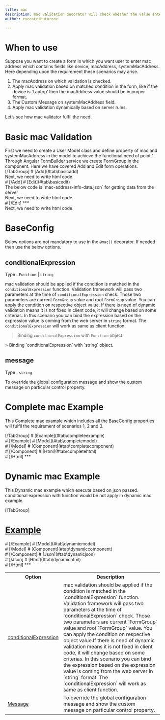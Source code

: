 ```yaml
---
title: mac
description: mac validation decorator will check whether the value entered is a valid mac address.
author: rxcontributorone

---
```

# When to use
Suppose you want to create a form in which you want user to enter mac address  which contains fields like device, macAddress, systemMacAddress. Here depending upon the requirement these scenarios may arise.
<ol>
	<li>The macAddress on which validation is checked.</li>
    <li>Apply mac validation based on matched condition in the form, like if the device  is ‘Laptop’ then the macAddress value should be in proper format.</li>
    <li>The Custom Message on systemMacAddress field.</li>
	<li>Apply mac validation dynamically based on server rules.</li>
</ol>
Let’s see how mac validator fulfil the need.

# Basic mac Validation
<data-scope scope="['decorator']">
First we need to create a User Model class and define property of mac and systemMacAddress in the model to achieve the functional need of point 1.
<div component="app-code" key="mac-add-model"></div> 
</data-scope>
Through Angular FormBuilder service we create FormGroup in the component.
Here we have covered Add and Edit form operations. 

<data-scope scope="['decorator']">
<div component="app-tabs" key="basic-operations"></div>
[!TabGroup]
# [Add](#tab\basicadd)
<div component="app-code" key="mac-add-component"></div> 
Next, we need to write html code.
<div component="app-code" key="mac-add-html"></div> 
<div component="app-example-runner" ref-component="app-mac-add"></div>
# [/Add]
# [Edit](#tab\basicedit)
<div component="app-code" key="mac-edit-component"></div>
The below code is `mac-address-info-data.json` for getting data from the server 
<div component="app-code" key="data-mac"></div> 
Next, we need to write html code.
<div component="app-code" key="mac-edit-html"></div> 
<div component="app-example-runner" ref-component="app-mac-edit"></div>
# [/Edit]
***
</data-scope>

<data-scope scope="['validator','template-driven']">
<div component="app-code" key="mac-add-component"></div> 
Next, we need to write html code.
<div component="app-code" key="mac-add-html"></div> 
<div component="app-example-runner" ref-component="app-mac-add"></div>
</data-scope>

# BaseConfig
Below options are not mandatory to use in the `@mac()` decorator. If needed then use the below options.

<table class="table table-bordered table-striped">
<tr><th>Option</th><th>Description</th></tr>
<tr><td><a href="#conditionalExpression"  (click)='scrollTo("#conditionalExpression")' title="conditionalExpression">conditionalExpression</a></td><td>mac validation should be applied if the condition is matched in the `conditionalExpression` function. Validation framework will pass two parameters at the time of `conditionalExpression` check. Those two parameters are current `FormGroup` value and root `FormGroup` value. You can apply the condition on respective object value.If there is need of dynamic validation means it is not fixed in client code, it will change based on some criterias. In this scenario you can bind the expression based on the expression value is coming from the web server in `string` format. The `conditionalExpression` will work as same as client function.</td></tr>
<tr><td><a href="#message" (click)='scrollTo("#message")' title="message">Message</a></td><td>To override the global configuration message and show the custom message on particular control property.</td></tr>

## conditionalExpression 
Type :  `Function`  |  `string` 

mac validation should be applied if the condition is matched in the `conditionalExpression` function. Validation framework will pass two parameters at the time of `conditionalExpression` check. Those two parameters are current `FormGroup` value and root `FormGroup` value. You can apply the condition on respective object value.
If there is need of dynamic validation means it is not fixed in client code, it will change based on some criterias. In this scenario you can bind the expression based on the expression value is coming from the web server in `string` format. The `conditionalExpression` will work as same as client function.
 
> Binding `conditionalExpression` with `Function` object.
<div component="app-code" key="mac-conditionalExpressionExampleFunction-model"></div> 
> Binding `conditionalExpression` with `string` object.
<div component="app-code" key="mac-conditionalExpressionExampleString-model"></div> 

<div component="app-example-runner" ref-component="app-mac-conditionalExpression" title="mac decorators with conditionalExpression" key="conditionalExpression"></div>

## message
Type :  `string` 

To override the global configuration message and show the custom message on particular control property.

<div component="app-code" key="mac-messageExample-model"></div> 
<div component="app-example-runner" ref-component="app-mac-message" title="mac decorators with message" key="message"></div>

# Complete mac Example

This Complete mac example which includes all the BaseConfig properties will fulfil the requirement of scenarios 1, 2 and 3.

<div component="app-tabs" key="complete"></div>
[!TabGroup]
# [Example](#tab\completeexample)
<div component="app-example-runner" ref-component="app-mac-complete"></div>
# [/Example]
<data-scope scope="['decorator']">
# [Model](#tab\completemodel)
<div component="app-code" key="mac-complete-model"></div>
# [/Model]  
</data-scope>
# [Component](#tab\completecomponent)
<div component="app-code" key="mac-complete-component"></div> 
# [/Component]  
# [Html](#tab\completehtml)
<div component="app-code" key="mac-complete-html"></div> 
# [/Html]   
***

# Dynamic mac Example

This Dynamic mac example which execute based on json passed. conditional expression with function would be not apply in dynamic mac example. 

<div component="app-tabs" key="dynamic"></div>

[!TabGroup]
# [Example](#tab\dynamicexample)
<div component="app-example-runner" ref-component="app-mac-dynamic"></div>
# [/Example]
<data-scope scope="['decorator']">
# [Model](#tab\dynamicmodel)
<div component="app-code" key="mac-dynamic-model"></div>
# [/Model]  
</data-scope>
# [Component](#tab\dynamiccomponent)
<div component="app-code" key="mac-dynamic-component"></div>
# [/Component]
# [Json](#tab\dynamicjson)
<div component="app-code" key="mac-dynamic-json"></div>
# [/Json]
# [Html](#tab\dynamichtml)
<div component="app-code" key="mac-dynamic-html"></div> 
# [/Html]
***